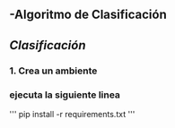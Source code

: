 ## -Algoritmo de Clasificación
## *Clasificación*
### 1. Crea un ambiente
### ejecuta la siguiente linea 
'''
pip install -r requirements.txt
'''
